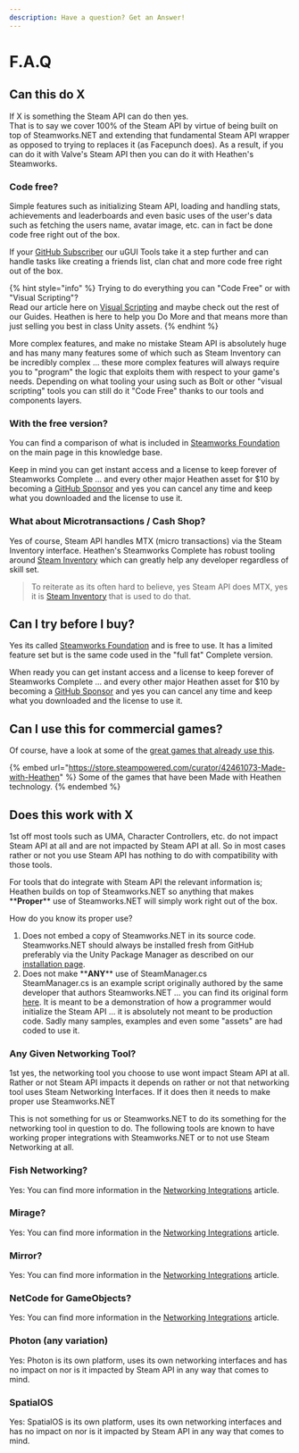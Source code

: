 ```yaml
---
description: Have a question? Get an Answer!
---
```


# F.A.Q

## Can this do X

If X is something the Steam API can do then yes.\
That is to say we cover 100% of the Steam API by virtue of being built on top of Steamworks.NET and extending that fundamental Steam API wrapper as opposed to trying to replaces it (as Facepunch does). As a result, if you can do it with Valve's Steam API then you can do it with Heathen's Steamworks.

### Code free?

Simple features such as initializing Steam API, loading and handling stats, achievements and leaderboards and even basic uses of the user's data such as fetching the users name, avatar image, etc. can in fact be done code free right out of the box.

If your [GitHub Subscriber](../../company/concepts/become-a-sponsor.md) our uGUI Tools take it a step further and can handle tasks like creating a friends list, clan chat and more code free right out of the box.

{% hint style="info" %}
Trying to do everything you can "Code Free" or with "Visual Scripting"?\
Read our article here on [Visual Scripting](../../company/concepts/fundamentals/visual-scripting.md) and maybe check out the rest of our Guides. Heathen is here to help you Do More and that means more than just selling you best in class Unity assets.
{% endhint %}

More complex features, and make no mistake Steam API is absolutely huge and has many many features some of which such as Steam Inventory can be incredibly complex ... these more complex features will always require you to "program" the logic that exploits them with respect to your game's needs. Depending on what tooling your using such as Bolt or other "visual scripting" tools you can still do it "Code Free" thanks to our tools and components layers.

### With the free version?

You can find a comparison of what is included in [Steamworks Foundation](./#feature-comparison) on the main page in this knowledge base.&#x20;

Keep in mind you can get instant access and a license to keep forever of Steamworks Complete ... and every other major Heathen asset for $10 by becoming a [GitHub Sponsor](../../company/concepts/become-a-sponsor.md) and yes you can cancel any time and keep what you downloaded and the license to use it.

### What about Microtransactions / Cash Shop?

Yes of course, Steam API handles MTX (micro transactions) via the Steam Inventory interface. Heathen's Steamworks Complete has robust tooling around [Steam Inventory](troubleshooting-and-how-to-guides/inventory/) which can greatly help any developer regardless of skill set.

> To reiterate as its often hard to believe, yes Steam API does MTX, yes it is [Steam Inventory](troubleshooting-and-how-to-guides/inventory/) that is used to do that.

## Can I try before I buy?

Yes its called [Steamworks Foundation](https://github.com/heathen-engineering/SteamworksFoundation) and is free to use. It has a limited feature set but is the same code used in the "full fat" Complete version.&#x20;

When ready you can get instant access and a license to keep forever of Steamworks Complete ... and every other major Heathen asset for $10 by becoming a [GitHub Sponsor](../../company/concepts/become-a-sponsor.md) and yes you can cancel any time and keep what you downloaded and the license to use it.

## Can I use this for commercial games?

Of course, have a look at some of the [great games that already use this](https://store.steampowered.com/curator/42461073-Made-with-Heathen).

{% embed url="https://store.steampowered.com/curator/42461073-Made-with-Heathen" %}
Some of the games that have been Made with Heathen technology.
{% endembed %}

## Does this work with X

1st off most tools such as UMA, Character Controllers, etc. do not impact Steam API at all and are not impacted by Steam API at all. So in most cases rather or not you use Steam API has nothing to do with compatibility with those tools.

For tools that do integrate with Steam API the relevant information is; Heathen builds on top of Steamworks.NET so anything that makes \*\***Proper**\*\* use of Steamworks.NET will simply work right out of the box.

How do you know its proper use?

1. Does not embed a copy of Steamworks.NET in its source code. Steamworks.NET should always be installed fresh from GitHub preferably via the Unity Package Manager as described on our [installation page](installation/prerequisites.md#steamworks.net).
2. Does not make \*\***ANY**\*\* use of SteamManager.cs\
   SteamManager.cs is an example script originally authored by the same developer that authors Steamworks.NET ... you can find its original form [here](https://github.com/rlabrecque/Steamworks.NET-Example). It is meant to be a demonstration of how a programmer would initialize the Steam API ... it is absolutely not meant to be production code. Sadly many samples, examples and even some "assets" are had coded to use it.

### Any Given Networking Tool?

1st yes, the networking tool you choose to use wont impact Steam API at all. Rather or not Steam API impacts it depends on rather or not that networking tool uses Steam Networking Interfaces. If it does then it needs to make proper use Steamworks.NET&#x20;

This is not something for us or Steamworks.NET to do its something for the networking tool in question to do. The following tools are known to have working proper integrations with Steamworks.NET or to not use Steam Networking at all.

### Fish Networking?

Yes: You can find more information in the [Networking Integrations](installation/networking-integrations.md) article.

### Mirage?

Yes: You can find more information in the [Networking Integrations](installation/networking-integrations.md) article.

### Mirror?

Yes: You can find more information in the [Networking Integrations](installation/networking-integrations.md) article.

### NetCode for GameObjects?

Yes: You can find more information in the [Networking Integrations](installation/networking-integrations.md) article.

### Photon (any variation)

Yes: Photon is its own platform, uses its own networking interfaces and has no impact on nor is it impacted by Steam API in any way that comes to mind.

### SpatialOS

Yes: SpatialOS is its own platform, uses its own networking interfaces and has no impact on nor is it impacted by Steam API in any way that comes to mind.
